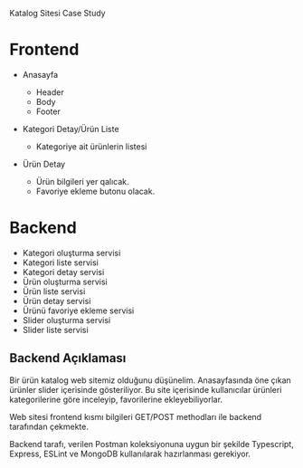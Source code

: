 Katalog Sitesi Case Study

# Frontend

-   Anasayfa

    -   Header
    -   Body
    -   Footer

-   Kategori Detay/Ürün Liste
    -   Kategoriye ait ürünlerin listesi
-   Ürün Detay
    -   Ürün bilgileri yer qalıcak.
    -   Favoriye ekleme butonu olacak.

# Backend

-   Kategori oluşturma servisi
-   Kategori liste servisi
-   Kategori detay servisi
-   Ürün oluşturma servisi
-   Ürün liste servisi
-   Ürün detay servisi
-   Ürünü favoriye ekleme servisi
-   Slider oluşturma servisi
-   Slider liste servisi

## Backend Açıklaması

Bir ürün katalog web sitemiz olduğunu düşünelim. Anasayfasında öne çıkan ürünler slider içerisinde
gösteriliyor. Bu site içerisinde kullanıcılar ürünleri kategorilerine göre inceleyip, favorilerine
ekleyebiliyorlar.

Web sitesi frontend kısmı bilgileri GET/POST methodları ile backend tarafından çekmekte.

Backend tarafı, verilen Postman koleksiyonuna uygun bir şekilde Typescript, Express, ESLint ve
MongoDB kullanılarak hazırlanması gerekiyor.
